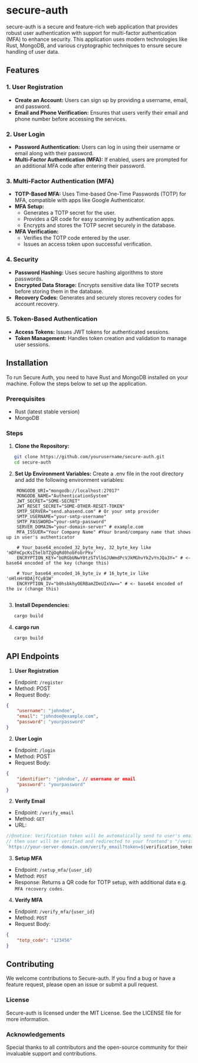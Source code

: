 # secure-auth

secure-auth is a secure and feature-rich web application that provides robust user authentication with support for multi-factor authentication (MFA) to enhance security. This application uses modern technologies like Rust, MongoDB, and various cryptographic techniques to ensure secure handling of user data.

## Features

### 1. User Registration
- **Create an Account:** Users can sign up by providing a username, email, and password.
- **Email and Phone Verification:** Ensures that users verify their email and phone number before accessing the services.

### 2. User Login
- **Password Authentication:** Users can log in using their username or email along with their password.
- **Multi-Factor Authentication (MFA):** If enabled, users are prompted for an additional MFA code after entering their password.

### 3. Multi-Factor Authentication (MFA)
- **TOTP-Based MFA:** Uses Time-based One-Time Passwords (TOTP) for MFA, compatible with apps like Google Authenticator.
- **MFA Setup:**
  - Generates a TOTP secret for the user.
  - Provides a QR code for easy scanning by authentication apps.
  - Encrypts and stores the TOTP secret securely in the database.
- **MFA Verification:**
  - Verifies the TOTP code entered by the user.
  - Issues an access token upon successful verification.

### 4. Security
- **Password Hashing:** Uses secure hashing algorithms to store passwords.
- **Encrypted Data Storage:** Encrypts sensitive data like TOTP secrets before storing them in the database.
- **Recovery Codes:** Generates and securely stores recovery codes for account recovery.

### 5. Token-Based Authentication
- **Access Tokens:** Issues JWT tokens for authenticated sessions.
- **Token Management:** Handles token creation and validation to manage user sessions.

## Installation

To run Secure Auth, you need to have Rust and MongoDB installed on your machine. Follow the steps below to set up the application.

### Prerequisites

- Rust (latest stable version)
- MongoDB

### Steps

1. **Clone the Repository:**
```sh
   git clone https://github.com/yourusername/secure-auth.git
   cd secure-auth
```
2. **Set Up Environment Variables:**
   Create a .env file in the root directory and add the following environment variables:
```env
    MONGODB_URI="mongodb://localhost:27017"
    MONGODB_NAME="AuthenticationSystem"
    JWT_SECRET="SOME-SECRET"
    JWT_RESET_SECRET="SOME-OTHER-RESET-TOKEN"
    SMTP_SERVER="send.ahasend.com" # Or your smtp provider
    SMTP_USERNAME="your-smtp-username"
    SMTP_PASSWORD="your-smtp-password"
    SERVER_DOMAIN="your-domain-server" # example.com
    MFA_ISSUER="Your Company Name" #Your brand/company name that shows up in user's authenticator

    # Your_base64_encoded_32_byte_key, 32_byte_key like 'mDFmCpcKsI5elbTZgOqRd0hobFobrPkv'
    ENCRYPTION_KEY="bURGbUNwY0tzSTVlbGJUWmdPcVJkMGhvYkZvYnJQa3Y=" # <- base64 encoded of the key (change this)
    
    # Your_base64_encoded_16_byte_iv # 16_byte_iv like 'oHlnHr8DAjfCyB1W'
    ENCRYPTION_IV="b0hsbkhyOERBamZDeUIxVw==" # <- base64 encoded of the iv (change this)
    
```

3. **Install Dependencies:**
```sh
   cargo build
```

4. **cargo run**
```sh
   cargo build
```

## API Endpoints
1. **User Registration**
- Endpoint: `/register`
- Method: POST
- Request Body:
```json
{
    "username": "johndoe",
    "email": "johndoe@example.com",
    "password": "yourpassword"
}
```
2. **User Login**
- Endpoint: `/login`
- Method: POST
- Request Body:
```json
{
    "identifier": "johndoe", // username or email
    "password": "yourpassword"
}
```

2. **Verify Email**
- Endpoint: `/verify_email`
- Method: `GET`
- URL:
```js
//@notice: Verification token will be automatically send to user's email
// then user will be verified and redirected to your frontend's "/verification-success" 
`https://your-server-domain.com/verify_email?token=${verification_token}`
```

3. **Setup MFA**
- Endpoint: `/setup_mfa/{user_id}`
- Method: `POST`
- Response: Returns a QR code for TOTP setup, with additional data e.g. `MFA recovery codes`.


4. **Verify MFA**
- Endpoint: `/verify_mfa/{user_id}`
- Method: `POST`
- Request Body:
```json
{
    "totp_code": "123456"
}
```

## Contributing
We welcome contributions to Secure-auth. If you find a bug or have a feature request, please open an issue or submit a pull request.

### License
Secure-auth is licensed under the MIT License. See the LICENSE file for more information.

### Acknowledgements
Special thanks to all contributors and the open-source community for their invaluable support and contributions.

